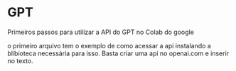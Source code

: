 # GPT
Primeiros passos para utilizar a API do GPT no Colab do google

o primeiro arquivo tem o exemplo de como acessar a api instalando a blibioteca necessária para isso.  Basta criar uma api no openai.com e inserir no texto.
